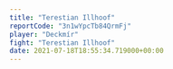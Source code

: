 ```yaml
---
title: "Terestian Illhoof"
reportCode: "3n1wYpcTb84QrmFj"
player: "Deckmír"
fight: "Terestian Illhoof"
date: 2021-07-18T18:55:34.719000+00:00
---
```


